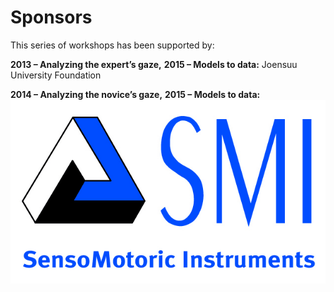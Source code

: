 # Sponsors
This series of workshops has been supported by:

**2013 – Analyzing the expert’s gaze,**
**2015 – Models to data:**
Joensuu University Foundation

**2014 – Analyzing the novice’s gaze,**
**2015 – Models to data:**
![](/images/SMI-Logo.jpg)